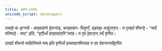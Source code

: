 ```yaml
---
title: अग्नि-वरणम्
unicode_script: devanagari
---
```


तत्त्रयो॒ वा अ॒ग्नयो॑ - हव्य॒वाह॑नो दे॒वाना॑ङ्, कव्य॒वाह॑नᳶ पितृ॒णाँ, स॒हर॑क्षा॒ असु॑राणा॒न् - त ए॒तर्ह्या शँ॑सन्ते॒ - "माव्ँ व॑रिष्यते॒ - माम्" इति॑, "वृणी॒ध्वँ ह॑व्य॒वाह॑न॒मि"त्या॑ह। य ए॒व दे॒वाना॒न् तव्ँ वृ॑णीत।  

एतर्ह्या शँसन्ते माव्ँवरिष्यते माम् इति वृणीध्वँ हव्यवाहनमित्याह य एव देवानान्तव्ँवृणीत 

